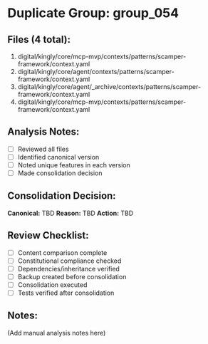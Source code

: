 # Duplicate Group: group_054

## Files (4 total):
1. digital/kingly/core/mcp-mvp/contexts/patterns/scamper-framework/context.yaml
2. digital/kingly/core/agent/contexts/patterns/scamper-framework/context.yaml
3. digital/kingly/core/agent/_archive/contexts/patterns/scamper-framework/context.yaml
4. digital/kingly/core/mcp-mvp/contexts/patterns/scamper-framework/context.yaml

## Analysis Notes:
- [ ] Reviewed all files
- [ ] Identified canonical version
- [ ] Noted unique features in each version
- [ ] Made consolidation decision

## Consolidation Decision:
**Canonical:** TBD
**Reason:** TBD
**Action:** TBD

## Review Checklist:
- [ ] Content comparison complete
- [ ] Constitutional compliance checked
- [ ] Dependencies/inheritance verified
- [ ] Backup created before consolidation
- [ ] Consolidation executed
- [ ] Tests verified after consolidation

## Notes:
(Add manual analysis notes here)
